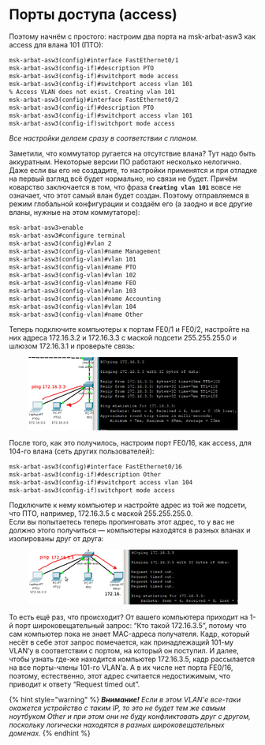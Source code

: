 # Порты доступа (access)

Поэтому начнём с простого: настроим два порта на msk-arbat-asw3 как access для влана 101 (ПТО):

```
msk-arbat-asw3(config)#interface FastEthernet0/1
msk-arbat-asw3(config-if)#description PTO
msk-arbat-asw3(config-if)#switchport mode access
msk-arbat-asw3(config-if)#switchport access vlan 101
% Access VLAN does not exist. Creating vlan 101
msk-arbat-asw3(config)#interface FastEthernet0/2
msk-arbat-asw3(config-if)#description PTO
msk-arbat-asw3(config-if)#switchport access vlan 101
msk-arbat-asw3(config-if)switchport mode access
```

_Все настройки делаем сразу в соответствии с планом._

Заметили, что коммутатор ругается на отсутствие влана? Тут надо быть аккуратным. Некоторые версии ПО работают несколько нелогично.\
Даже если вы его не создадите, то настройки применятся и при отладке на первый взгляд всё будет нормально, но связи не будет. Причём коварство заключается в том, что фраза **`Creating vlan 101`** вовсе не означает, что этот самый влан будет создан. Поэтому отправляемся в режим глобальной конфигурации и создаём его (а заодно и все другие вланы, нужные на этом коммутаторе):

```
msk-arbat-asw3>enable
msk-arbat-asw3#configure terminal
msk-arbat-asw3(config)#vlan 2
msk-arbat-asw3(config-vlan)#name Management
msk-arbat-asw3(config-vlan)#vlan 101
msk-arbat-asw3(config-vlan)#name PTO
msk-arbat-asw3(config-vlan)#vlan 102
msk-arbat-asw3(config-vlan)#name FEO
msk-arbat-asw3(config-vlan)#vlan 103
msk-arbat-asw3(config-vlan)#name Accounting
msk-arbat-asw3(config-vlan)#vlan 104
msk-arbat-asw3(config-vlan)#name Other
```

Теперь подключите компьютеры к портам FE0/1 и FE0/2, настройте на них адреса 172.16.3.2 и 172.16.3.3 с маской подсети 255.255.255.0 и шлюзом 172.16.3.1 и проверьте связь:

<figure><img src="../../.gitbook/assets/2.Practice.access.01.png" alt=""><figcaption></figcaption></figure>

После того, как это получилось, настроим порт FE0/16, как access, для 104-го влана (сеть других пользователей):

```
msk-arbat-asw3(config)#interface FastEthernet0/16
msk-arbat-asw3(config-if)#description Other
msk-arbat-asw3(config-if)#switchport access vlan 104
msk-arbat-asw3(config-if)switchport mode access
```

Подключите к нему компьютер и настройте адрес из той же подсети, что ПТО, например, 172.16.3.5 с маской 255.255.255.0.\
Если вы попытаетесь теперь пропинговать этот адрес, то у вас не должно этого получиться — компьютеры находятся в разных вланах и изолированы друг от друга:

<figure><img src="../../.gitbook/assets/2.Practice.access.02.png" alt=""><figcaption></figcaption></figure>

То есть ещё раз, что происходит? От вашего компьютера приходит на 1-й порт широковещательный запрос: “Кто такой 172.16.3.5”, потому что сам компьютер пока не знает MAC-адреса получателя. Кадр, который несёт в себе этот запрос помечается, как принадлежащий 101-му VLAN’у в соответствии с портом, на который он поступил. И далее, чтобы узнать где-же находится компьютер 172.16.3.5, кадр рассылается на все порты-члены 101-го VLAN’а. А в их числе нет порта FE0/16, поэтому, естественно, этот адрес считается недостижимым, что приводит к ответу “Request timed out”.

{% hint style="warning" %}
_**Внимание!** Если в этом VLAN’е все-таки окажется устройство с таким IP, то это не будет тем же самым ноутбуком Other и при этом они не буду конфликтовать друг с другом, поскольку логически находятся в разных широковещательных доменах._
{% endhint %}

